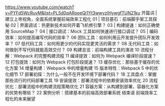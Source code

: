 https://www.youtube.com/watch?v=PYFd5WcRuvM&list=PL5d0qARooeQj1Yt3wwyzIHywgfTUN21ku
开篇词 | 建立上帝视角，全面系统掌握前端效率工程化
01 | 项目基石：前端脚手架工具探秘
02 | 界面调试：热更新技术如何开着飞机修引擎？
03 | 构建提速：如何正确使用 SourceMap？
04 | 接口调试：Mock 工具如何快速进行接口调试？
05 | 编码效率：如何提高编写代码的效率？
06  团队工具：如何利用云开发提升团队开发效率？
07  低代码工具：如何用更少的代码实现更灵活的需求？
08  无代码工具：如何做到不写代码就能高效交付？
09  构建总览：前端构建工具的演进
10  流程分解：Webpack 的完整构建流程
11  编译提效：如何为 Webpack 编译阶段提速？
12  打包提效：如何为 Webpack 打包阶段提速？
13  缓存优化：那些基于缓存的优化方案
14  增量构建：Webpack 中的增量构建
15  版本特性：Webpack 5 中的优化细节
17  部署初探：为什么一般不在开发环境下部署代码？
18  工具盘点：掌握那些流行的代码部署工具
19  安装提效：部署流程中的依赖安装效率优化
20  流程优化：部署流程中的构建流程策略优化
21  容器方案：从构建到部署，容器化方案的优势有哪些？
22  案例分析：搭建基本的前端高效部署系统
结束语  前端效率工程化的未来展望
